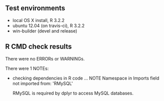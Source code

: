 ## Test environments
* local OS X install, R 3.2.2
* ubuntu 12.04 (on travis-ci), R 3.2.2
* win-builder (devel and release)

## R CMD check results
There were no ERRORs or WARNINGs.

There were 1 NOTEs:

* checking dependencies in R code ... NOTE
  Namespace in Imports field not imported from: 'RMySQL'

  RMySQL is required by dplyr to access MySQL databases.

